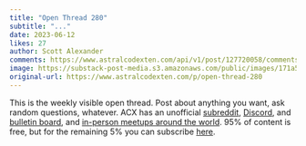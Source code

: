 ```yaml
---
title: "Open Thread 280"
subtitle: "..."
date: 2023-06-12
likes: 27
author: Scott Alexander
comments: https://www.astralcodexten.com/api/v1/post/127720058/comments?&all_comments=true
image: https://substack-post-media.s3.amazonaws.com/public/images/171a5c8b-a753-4179-a9c3-9ed42f68c234_255x255.webp
original-url: https://www.astralcodexten.com/p/open-thread-280
---
```

This is the weekly visible open thread. Post about anything you want, ask random questions, whatever. ACX has an unofficial [subreddit](https://www.reddit.com/r/slatestarcodex/), [Discord](https://discord.gg/RTKtdut), and [bulletin board](https://www.datasecretslox.com/index.php), and [in-person meetups around the world](https://www.lesswrong.com/community?filters%5B0%5D=SSC). 95% of content is free, but for the remaining 5% you can subscribe [here](https://astralcodexten.substack.com/subscribe?).
